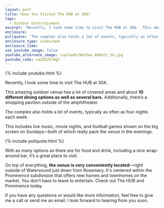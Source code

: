 ```yaml
---
layout: post
title: Have You Visited The HUB at 30A?
tags:
  - Outdoor Entertainment
excerpt: 'Recently, I took some time to visit The HUB at 30A.  This amazing outdoor venue has a lot of covered areas...'
enclosure:
pullquote: 'The complex also holds a lot of events, typically as often as four nights each week.'
enclosure_type: video/mp4
enclosure_time:
use_youtube_image: false
youtube_alternate_image: /uploads/Nathan_Abbott_SS.jpg
youtube_code: xa2HIZErWgI
---
```



{% include youtube.html %}

Recently, I took some time to visit The HUB at 30A.

This amazing outdoor venue has a lot of covered areas and about **10 different dining options as well as several bars.** Additionally, there’s a shopping pavilion outside of the amphitheater.

The complex also holds a lot of events, typically as often as four nights each week.

This includes live music, movie nights, and football games shown on the big screen on Sundays—both of which really pack the venue in the evenings.

{% include pullquote.html %}

With as many options as there are for food and drink, including a nice wrap-around bar, it’s a great place to visit.

On top of everything, **the venue is very conveniently located**—right outside of Watersound just down from Rosemary. It's centered within the Prominence subdivision that offers new homes and townhomes on the market. You don't have to leave to entertain. Check out The HUB and Prominence today.&nbsp;

If you have any questions or would like more information, feel free to give me a call or send me an email. I look forward to hearing from you soon.
